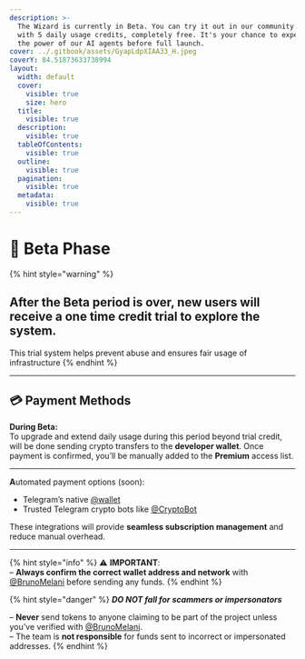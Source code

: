 ```yaml
---
description: >-
  The Wizard is currently in Beta. You can try it out in our community group
  with 5 daily usage credits, completely free. It's your chance to experience
  the power of our AI agents before full launch.
cover: ../.gitbook/assets/GyapLdpXIAA33_H.jpeg
coverY: 84.51873633738994
layout:
  width: default
  cover:
    visible: true
    size: hero
  title:
    visible: true
  description:
    visible: true
  tableOfContents:
    visible: true
  outline:
    visible: true
  pagination:
    visible: true
  metadata:
    visible: true
---
```


# 🚀 Beta Phase

{% hint style="warning" %}
## After the Beta period is over, new users will receive a one time credit trial to explore the system.&#x20;

This trial system helps prevent abuse and ensures fair usage of infrastructure
{% endhint %}

***

## **💳 Payment Methods**

**During Beta:**\
To upgrade and extend daily usage during this period beyond trial credit, will be done sending crypto transfers to the **developer wallet**. Once payment is confirmed, you’ll be manually added to the **Premium** access list.

***

**A**utomated payment options (soon):

* Telegram’s native [@wallet](https://t.me/wallet)
* Trusted Telegram crypto bots like [@CryptoBot](https://t.me/CryptoBot)

These integrations will provide **seamless subscription management** and reduce manual overhead.

***

{% hint style="info" %}
⚠️ **IMPORTANT**:\
– **Always confirm the correct wallet address and network** with [@BrunoMelani](https://t.me/BrunoMelani) before sending any funds.
{% endhint %}

{% hint style="danger" %}
_**DO NOT fall for scammers or impersonators**_&#x20;

– **Never** send tokens to anyone claiming to be part of the project unless you’ve verified with [@BrunoMelani](https://t.me/BrunoMelani).\
– The team is **not responsible** for funds sent to incorrect or impersonated addresses.
{% endhint %}
